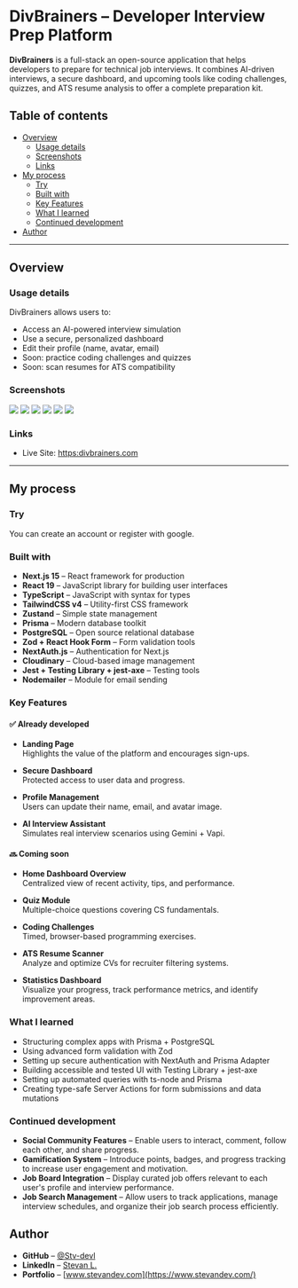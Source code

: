 # DivBrainers – Developer Interview Prep Platform

**DivBrainers** is a full-stack an open-source application that helps developers to prepare for technical job interviews. It combines AI-driven interviews, a secure dashboard, and upcoming tools like coding challenges, quizzes, and ATS resume analysis to offer a complete preparation kit.

## Table of contents

- [Overview](#overview)
  - [Usage details](#usage-details)
  - [Screenshots](#screenshots)
  - [Links](#links)
- [My process](#my-process)
  - [Try](#try)
  - [Built with](#built-with)
  - [Key Features](#key-features)
  - [What I learned](#what-i-learned)
  - [Continued development](#continued-development)
- [Author](#author)

---

## Overview

### Usage details

DivBrainers allows users to:

- Access an AI-powered interview simulation
- Use a secure, personalized dashboard
- Edit their profile (name, avatar, email)
- Soon: practice coding challenges and quizzes
- Soon: scan resumes for ATS compatibility

### Screenshots

![](./public/screenshot/Screenshot_set_interview.png)
![](./public/screenshot/Screenshot_interview_live.png)
![](./public/screenshot/Screenshot_profil.png)
![](./public/screenshot/Screenshot_login.png)
![](./public/screenshot/Screenshot_register.png)
![](./public/screenshot/Screenshot_resetPassword.png)

### Links

- Live Site: [https:divbrainers.com](https:divbrainers.com)

---

## My process

### Try

You can create an account or register with google.

### Built with

- **Next.js 15** – React framework for production
- **React 19** – JavaScript library for building user interfaces
- **TypeScript** – JavaScript with syntax for types
- **TailwindCSS v4** – Utility-first CSS framework
- **Zustand** – Simple state management
- **Prisma** – Modern database toolkit
- **PostgreSQL** – Open source relational database
- **Zod + React Hook Form** – Form validation tools
- **NextAuth.js** – Authentication for Next.js
- **Cloudinary** – Cloud-based image management
- **Jest + Testing Library + jest-axe** – Testing tools
- **Nodemailer** – Module for email sending

### Key Features

#### ✅ Already developed

- **Landing Page**  
  Highlights the value of the platform and encourages sign-ups.

- **Secure Dashboard**  
   Protected access to user data and progress.

- **Profile Management**  
  Users can update their name, email, and avatar image.

- **AI Interview Assistant**  
  Simulates real interview scenarios using Gemini + Vapi.

#### 🔜 Coming soon

- **Home Dashboard Overview**  
  Centralized view of recent activity, tips, and performance.

- **Quiz Module**  
  Multiple-choice questions covering CS fundamentals.

- **Coding Challenges**  
  Timed, browser-based programming exercises.

- **ATS Resume Scanner**  
  Analyze and optimize CVs for recruiter filtering systems.

- **Statistics Dashboard**  
  Visualize your progress, track performance metrics, and identify improvement areas.

### What I learned

- Structuring complex apps with Prisma + PostgreSQL
- Using advanced form validation with Zod
- Setting up secure authentication with NextAuth and Prisma Adapter
- Building accessible and tested UI with Testing Library + jest-axe
- Setting up automated queries with ts-node and Prisma
- Creating type-safe Server Actions for form submissions and data mutations

### Continued development

- **Social Community Features** – Enable users to interact, comment, follow each other, and share progress.
- **Gamification System** – Introduce points, badges, and progress tracking to increase user engagement and motivation.
- **Job Board Integration** – Display curated job offers relevant to each user's profile and interview performance.
- **Job Search Management** – Allow users to track applications, manage interview schedules, and organize their job search process efficiently.

## Author

- **GitHub** – [@Stv-devl](https://github.com/Stv-devl)
- **LinkedIn** – [Stevan L.](https://www.linkedin.com/in/stevan-l-793141128/)
- **Portfolio** – [www.stevandev.com](https://www.stevandev.com/)
